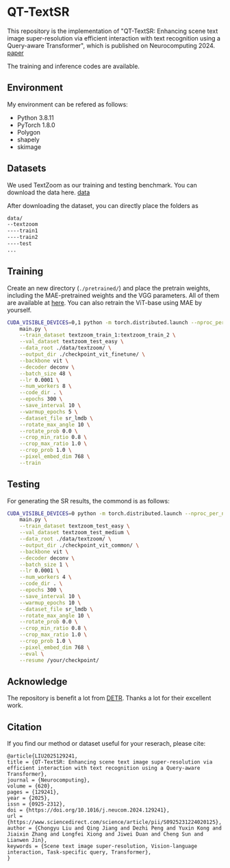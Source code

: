 # QT-TextSR

This repository is the implementation of "QT-TextSR: Enhancing scene text image super-resolution via efficient interaction with text recognition using a Query-aware Transformer", which is published on Neurocomputing 2024. [paper](https://www.sciencedirect.com/science/article/abs/pii/S0925231224020125)

The training and inference codes are available. 

## Environment
My environment can be refered as follows:
- Python 3.8.11
- PyTorch 1.8.0
- Polygon
- shapely
- skimage

## Datasets

We used TextZoom as our training and testing benchmark. You can download the data here. [data](https://drive.google.com/drive/folders/1Tx8mBVFGYIfniflgf_jaqJiv8gFVgN1J?usp=sharing)

After downloading the dataset, you can directly place the folders as

```bash
data/
--textzoom
----train1
----train2
----test
...
```

## Training 

Create an new directory (```./pretrained/```) and place the pretrain weights, including the MAE-pretrained weights and the VGG parameters.  All of them are available at [here](https://drive.google.com/drive/folders/1jYytUaiJK-9qwIM3MWm6qNzoBTFj-ORl?usp=sharing). You can also retrain the ViT-base using MAE by yourself.

``` bash
CUDA_VISIBLE_DEVICES=0,1 python -m torch.distributed.launch --nproc_per_node=2 --master_port=8949 --use_env \
    main.py \
    --train_dataset textzoom_train_1:textzoom_train_2 \
    --val_dataset textzoom_test_easy \
    --data_root ./data/textzoom/ \
    --output_dir ./checkpoint_vit_finetune/ \
    --backbone vit \
    --decoder deconv \
    --batch_size 48 \
    --lr 0.0001 \
    --num_workers 8 \
    --code_dir . \
    --epochs 300 \
    --save_interval 10 \
    --warmup_epochs 5 \
    --dataset_file sr_lmdb \
    --rotate_max_angle 10 \
    --rotate_prob 0.0 \
    --crop_min_ratio 0.8 \
    --crop_max_ratio 1.0 \
    --crop_prob 1.0 \
    --pixel_embed_dim 768 \
    --train  
```

## Testing

For generating the SR results, the commond is as follows:

``` bash
CUDA_VISIBLE_DEVICES=0 python -m torch.distributed.launch --nproc_per_node=1 --master_port=8954 --use_env \
    main.py \
    --train_dataset textzoom_test_easy \
    --val_dataset textzoom_test_medium \
    --data_root ./data/textzoom/ \
    --output_dir ./checkpoint_vit_common/ \
    --backbone vit \
    --decoder deconv \
    --batch_size 1 \
    --lr 0.0001 \
    --num_workers 4 \
    --code_dir . \
    --epochs 300 \
    --save_interval 10 \
    --warmup_epochs 10 \
    --dataset_file sr_lmdb \
    --rotate_max_angle 10 \
    --rotate_prob 0.0 \
    --crop_min_ratio 0.8 \
    --crop_max_ratio 1.0 \
    --crop_prob 1.0 \
    --pixel_embed_dim 768 \
    --eval \
    --resume /your/checkpoint/
```

## Acknowledge

The repository is benefit a lot from [DETR](https://github.com/facebookresearch/detr). Thanks a lot for their excellent work.

## Citation
If you find our method or dataset useful for your reserach, please cite:
```
@article{LIU2025129241,
title = {QT-TextSR: Enhancing scene text image super-resolution via efficient interaction with text recognition using a Query-aware Transformer},
journal = {Neurocomputing},
volume = {620},
pages = {129241},
year = {2025},
issn = {0925-2312},
doi = {https://doi.org/10.1016/j.neucom.2024.129241},
url = {https://www.sciencedirect.com/science/article/pii/S0925231224020125},
author = {Chongyu Liu and Qing Jiang and Dezhi Peng and Yuxin Kong and Jiaixin Zhang and Longfei Xiong and Jiwei Duan and Cheng Sun and Lianwen Jin},
keywords = {Scene text image super-resolution, Vision-language interaction, Task-specific query, Transformer},
}
```
